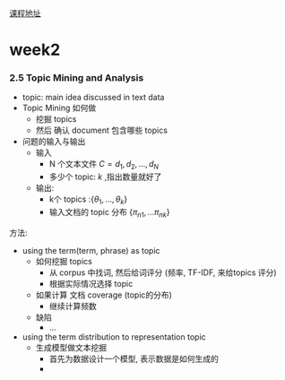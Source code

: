 [课程地址](https://www.coursera.org/learn/text-mining/home/welcome)

# week2



### 2.5 Topic Mining and Analysis

* topic: main idea discussed in text data
* Topic Mining 如何做
  * 挖掘 topics
  * 然后 确认 document 包含哪些 topics
* 问题的输入与输出
  * 输入
    * N 个文本文件 $C={d_1, d_2, ..., d_N}$
    * 多少个 topic: $k$ ,指出数量就好了
  * 输出:
    * k个 topics :$\{\theta_1, ..., \theta_k\}$
    * 输入文档的 topic 分布 $\{\pi_{n1}, ... \pi_{nk}\}$

方法:

* using the term(term, phrase) as topic
  * 如何挖掘 topics
    * 从 corpus 中找词, 然后给词评分 (频率, TF-IDF, 来给topics 评分)
    * 根据实际情况选择 topic
  * 如果计算 文档 coverage (topic的分布)
    * 继续计算频数
  * 缺陷
    * ...
* using the term distribution to representation topic
  * 生成模型做文本挖掘
    * 首先为数据设计一个模型, 表示数据是如何生成的
    * 